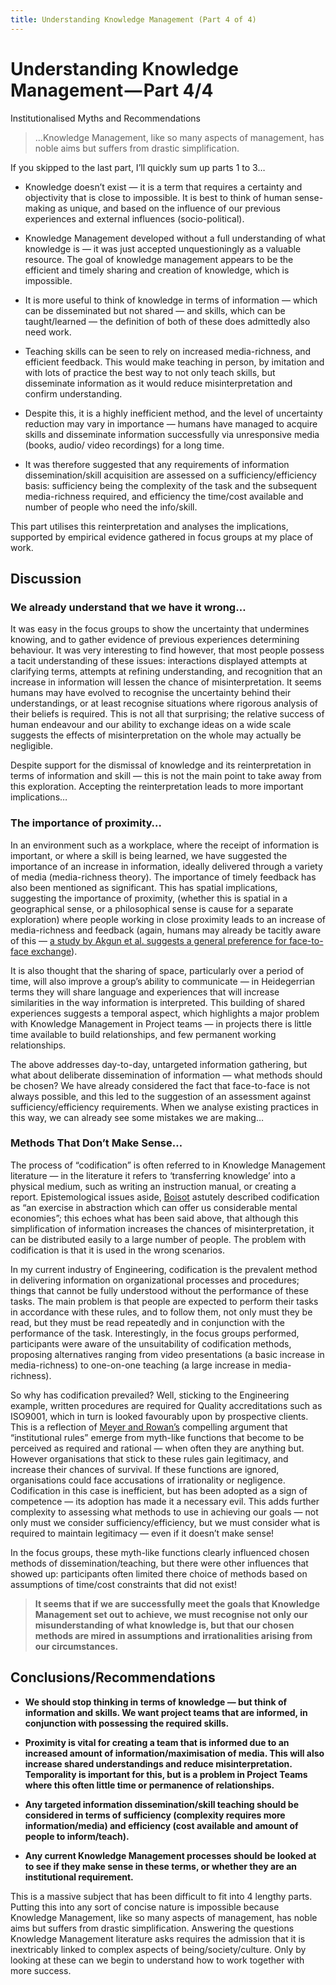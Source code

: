 ```yaml
---
title: Understanding Knowledge Management (Part 4 of 4)
---
```


# Understanding Knowledge Management — Part 4/4

Institutionalised Myths and Recommendations
> …Knowledge Management, like so many aspects of management, has noble aims but suffers from drastic simplification.

If you skipped to the last part, I’ll quickly sum up parts 1 to 3…

* Knowledge doesn’t exist — it is a term that requires a certainty and objectivity that is close to impossible. It is best to think of human sense-making as unique, and based on the influence of our previous experiences and external influences (socio-political).

* Knowledge Management developed without a full understanding of what knowledge is — it was just accepted unquestioningly as a valuable resource. The goal of knowledge management appears to be the efficient and timely sharing and creation of knowledge, which is impossible.

* It is more useful to think of knowledge in terms of information — which can be disseminated but not shared — and skills, which can be taught/learned — the definition of both of these does admittedly also need work.

* Teaching skills can be seen to rely on increased media-richness, and efficient feedback. This would make teaching in person, by imitation and with lots of practice the best way to not only teach skills, but disseminate information as it would reduce misinterpretation and confirm understanding.

* Despite this, it is a highly inefficient method, and the level of uncertainty reduction may vary in importance — humans have managed to acquire skills and disseminate information successfully via unresponsive media (books, audio/ video recordings) for a long time.

* It was therefore suggested that any requirements of information dissemination/skill acquisition are assessed on a sufficiency/efficiency basis: sufficiency being the complexity of the task and the subsequent media-richness required, and efficiency the time/cost available and number of people who need the info/skill.

This part utilises this reinterpretation and analyses the implications, supported by empirical evidence gathered in focus groups at my place of work.

## **Discussion**

### **We already understand that we have it wrong…**

It was easy in the focus groups to show the uncertainty that undermines knowing, and to gather evidence of previous experiences determining behaviour. It was very interesting to find however, that most people possess a tacit understanding of these issues: interactions displayed attempts at clarifying terms, attempts at refining understanding, and recognition that an increase in information will lessen the chance of misinterpretation. It seems humans may have evolved to recognise the uncertainty behind their understandings, or at least recognise situations where rigorous analysis of their beliefs is required. This is not all that surprising; the relative success of human endeavour and our ability to exchange ideas on a wide scale suggests the effects of misinterpretation on the whole may actually be negligible.

Despite support for the dismissal of knowledge and its reinterpretation in terms of information and skill — this is not the main point to take away from this exploration. Accepting the reinterpretation leads to more important implications…

### **The importance of proximity…**

In an environment such as a workplace, where the receipt of information is important, or where a skill is being learned, we have suggested the importance of an increase in information, ideally delivered through a variety of media (media-richness theory). The importance of timely feedback has also been mentioned as significant. This has spatial implications, suggesting the importance of proximity, (whether this is spatial in a geographical sense, or a philosophical sense is cause for a separate exploration) where people working in close proximity leads to an increase of media-richness and feedback (again, humans may already be tacitly aware of this — [a study by Akgun et al. suggests a general preference for face-to-face exchange](http://ieeexplore.ieee.org/xpl/login.jsp?tp=&arnumber=1580897&url=http%3A%2F%2Fieeexplore.ieee.org%2Fxpls%2Fabs_all.jsp%3Farnumber%3D1580897)).

It is also thought that the sharing of space, particularly over a period of time, will also improve a group’s ability to communicate — in Heidegerrian terms they will share language and experiences that will increase similarities in the way information is interpreted. This building of shared experiences suggests a temporal aspect, which highlights a major problem with Knowledge Management in Project teams — in projects there is little time available to build relationships, and few permanent working relationships.

The above addresses day-to-day, untargeted information gathering, but what about deliberate dissemination of information — what methods should be chosen? We have already considered the fact that face-to-face is not always possible, and this led to the suggestion of an assessment against sufficiency/efficiency requirements. When we analyse existing practices in this way, we can already see some mistakes we are making…

### **Methods That Don’t Make Sense…**

The process of “codification” is often referred to in Knowledge Management literature — in the literature it refers to ‘transferring knowledge’ into a physical medium, such as writing an instruction manual, or creating a report. Epistemological issues aside, [Boisot](http://onlinelibrary.wiley.com/doi/10.1111/j.1467-6486.1983.tb00203.x/abstract) astutely described codification as “an exercise in abstraction which can offer us considerable mental economies”; this echoes what has been said above, that although this simplification of information increases the chances of misinterpretation, it can be distributed easily to a large number of people. The problem with codification is that it is used in the wrong scenarios.

In my current industry of Engineering, codification is the prevalent method in delivering information on organizational processes and procedures; things that cannot be fully understood without the performance of these tasks. The main problem is that people are expected to perform their tasks in accordance with these rules, and to follow them, not only must they be read, but they must be read repeatedly and in conjunction with the performance of the task. Interestingly, in the focus groups performed, participants were aware of the unsuitability of codification methods, proposing alternatives ranging from video presentations (a basic increase in media-richness) to one-on-one teaching (a large increase in media-richness).

So why has codification prevailed? Well, sticking to the Engineering example, written procedures are required for Quality accreditations such as ISO9001, which in turn is looked favourably upon by prospective clients. This is a reflection of [Meyer and Rowan’s](http://faculty.washington.edu/jwilker/571/571readings/MeyerRowan.pdf) compelling argument that “institutional rules” emerge from myth-like functions that become to be perceived as required and rational — when often they are anything but. However organisations that stick to these rules gain legitimacy, and increase their chances of survival. If these functions are ignored, organisations could face accusations of irrationality or negligence. Codification in this case is inefficient, but has been adopted as a sign of competence — its adoption has made it a necessary evil. This adds further complexity to assessing what methods to use in achieving our goals — not only must we consider sufficiency/efficiency, but we must consider what is required to maintain legitimacy — even if it doesn’t make sense!

In the focus groups, these myth-like functions clearly influenced chosen methods of dissemination/teaching, but there were other influences that showed up: participants often limited there choice of methods based on assumptions of time/cost constraints that did not exist!
> **It seems that if we are successfully meet the goals that Knowledge Management set out to achieve, we must recognise not only our misunderstanding of what knowledge is, but that our chosen methods are mired in assumptions and irrationalities arising from our circumstances.**

## **Conclusions/Recommendations**

* **We should stop thinking in terms of knowledge — but think of information and skills. We want project teams that are informed, in conjunction with possessing the required skills.**

* **Proximity is vital for creating a team that is informed due to an increased amount of information/maximisation of media. This will also increase shared understandings and reduce misinterpretation. Temporality is important for this, but is a problem in Project Teams where this often little time or permanence of relationships.**

* **Any targeted information dissemination/skill teaching should be considered in terms of sufficiency (complexity requires more information/media) and efficiency (cost available and amount of people to inform/teach).**

* **Any current Knowledge Management processes should be looked at to see if they make sense in these terms, or whether they are an institutional requirement.**

This is a massive subject that has been difficult to fit into 4 lengthy parts. Putting this into any sort of concise nature is impossible because Knowledge Management, like so many aspects of management, has noble aims but suffers from drastic simplification. Answering the questions Knowledge Management literature asks requires the admission that it is inextricably linked to complex aspects of being/society/culture. Only by looking at these can we begin to understand how to work together with more success.
